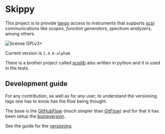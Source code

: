 Skippy
======

This project is to provide [tango](http://tango-controls.org) access to instruments that supports [scpi](https://en.wikipedia.org/wiki/Standard_Commands_for_Programmable_Instruments) communications like _scopes_, _function generators_, _spectrum analyzers_, among others.

![license GPLv3+](https://img.shields.io/badge/license-GPLv3+-green.svg)

Current version is `1.4.6-alpha0`.

There is a brother project called [scpilib](https://github.com/srgblnch/python-scpilib) also written in python and it is used in the tests.

## Development guide

For any contribution, as well as for any user, to understand the versioning tags one has to know has the flow being thought.

The base is the [GitHubFlow](https://guides.github.com/introduction/flow/) (much simpler than [GitFlow](https://datasift.github.io/gitflow/IntroducingGitFlow.html)) and for that it has been setup the [bumpversion](https://github.com/peritus/bumpversion).

See the guide for the [versioning](https://github.com/srgblnch/skippy/wiki/versioning-rules). 

